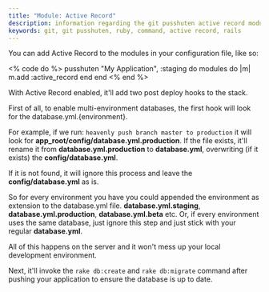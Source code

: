 ```yaml
---
title: "Module: Active Record"
description: information regarding the git pusshuten active record module
keywords: git, git pusshuten, ruby, command, active record, rails
---
```


You can add Active Record to the modules in your configuration file, like so:

<% code do %>
pusshuten "My Application", :staging do
  modules do |m|
    m.add :active_record
  end
end
<% end %>

With Active Record enabled, it'll add two post deploy hooks to the stack.


First of all, to enable multi-environment databases, the first hook will look for the database.yml.{environment}.

For example, if we run: `heavenly push branch master to production` it will look for **app_root/config/database.yml.production**. If the file exists, it'll rename it from **database.yml.production** to **database.yml**, overwriting (if it exists) the **config/database.yml**.

If it is not found, it will ignore this process and leave the **config/database.yml** as is.

So for every environment you have you could appended the environment as extension to the database.yml file. **database.yml.staging**, **database.yml.production**, **database.yml.beta** etc. Or, if every environment uses the same database, just ignore this step and just stick with your regular **database.yml**.

All of this happens on the server and it won't mess up your local development environment.

Next, it'll invoke the `rake db:create` and `rake db:migrate` command after pushing your application to ensure the database is up to date.